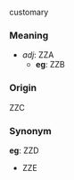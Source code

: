 customary
### Meaning
+ _adj_: ZZA
	+ __eg__: ZZB

### Origin

ZZC

### Synonym

__eg__: ZZD

+ ZZE


